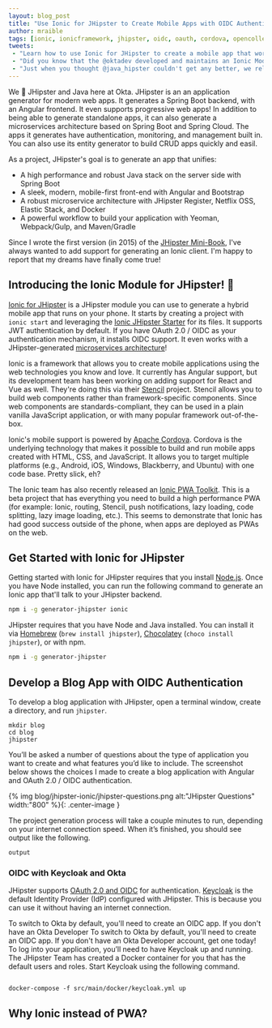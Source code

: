 ```yaml
---
layout: blog_post
title: "Use Ionic for JHipster to Create Mobile Apps with OIDC Authentication"
author: mraible
tags: [ionic, ionicframework, jhipster, oidc, oauth, cordova, opencollective, ios, android]
tweets:
 - "Learn how to use Ionic for JHipster to create a mobile app that works with Okta for authenticatino → "
 - "Did you know that the @oktadev developed and maintains an Ionic Module for JHipster? It's pretty sweet. This blog post shows you how to use it to generate a mobile app. "
 - "Just when you thought @java_hipster couldn't get any better, we released an @ionicframework module that allows to generate a hybrid mobile app! You should try it, it'll be fun! 😋 "
---
```


We 💙 JHipster and Java here at Okta. JHipster is an an application generator for modern web apps. It generates a Spring Boot backend, with an Angular frontend. It even supports progressive web apps! In addition to being able to generate standalone apps, it can also generate a microservices architecture based on Spring Boot and Spring Cloud. The apps it generates have authentication, monitoring, and management built in. You can also use its entity generator to build CRUD apps quickly and easil. 

As a project, JHipster's goal is to generate an app that unifies:

* A high performance and robust Java stack on the server side with Spring Boot
* A sleek, modern, mobile-first front-end with Angular and Bootstrap
* A robust microservice architecture with JHipster Register, Netflix OSS, Elastic Stack, and Docker
* A powerful workflow to build your application with Yeoman, Webpack/Gulp, and Maven/Gradle

Since I wrote the first version (in 2015) of the [JHipster Mini-Book](https://www.infoq.com/minibooks/jhipster-4-mini-book), I've always wanted to add support for generating an Ionic client. I'm happy to report that my dreams have finally come true!

## Introducing the Ionic Module for JHipster! 🎉

[Ionic for JHipster](https://github.com/oktadeveloper/generator-jhipster-ionic) is a JHipster module you can use to generate a hybrid mobile app that runs on your phone. It starts by creating a project with `ionic start` and leveraging the [Ionic JHipster Starter](https://github.com/oktadeveloper/ionic-jhipster-starter) for its files. It supports JWT authentication by default. If you have OAuth 2.0 / OIDC as your authentication mechanism, it installs OIDC support. It even works with a JHipster-generated [microservices architecture](http://www.jhipster.tech/microservices-architecture/)!

Ionic is a framework that allows you to create mobile applications using the web technologies you know and love. It currently has Angular support, but its development team has been working on adding support for React and Vue as well. They're doing this via their [Stencil](https://stenciljs.com) project. Stencil allows you to build web components rather than framework-specific components. Since web components are standards-compliant, they can be used in a plain vanilla JavaScript application, or with many popular framework out-of-the-box.

Ionic's mobile support is powered by [Apache Cordova](https://cordova.apache.org/). Cordova is the underlying technology that makes it possible to build and run mobile apps created with HTML, CSS, and JavaScript. It allows you to target multiple platforms (e.g., Android, iOS, Windows, Blackberry, and Ubuntu) with one code base. Pretty slick, eh?

The Ionic team has also recently released an [Ionic PWA Toolkit](https://blog.ionicframework.com/announcing-the-ionic-pwa-toolkit-beta/). This is a beta project that has everything you need to build a high performance PWA (for example: Ionic, routing, Stencil, push notifications, lazy loading, code splitting, lazy image loading, etc.). This seems to demonstrate that Ionic has had good success outside of the phone, when apps are deployed as PWAs on the web.

## Get Started with Ionic for JHipster 

Getting started with Ionic for JHipster requires that you install [Node.js](https://nodejs.org). Once you have Node installed, you can run the following command to generate an Ionic app that'll talk to your JHipster backend.

```bash
npm i -g generator-jhipster ionic
```

JHipster requires that you have Node and Java installed. You can install it via [Homebrew](http://brewformulas.org/Jhipster) (`brew install jhipster`), [Chocolatey](https://chocolatey.org/packages/jhipster) (`choco install jhipster`), or with npm.

```bash
npm i -g generator-jhipster
```

## Develop a Blog App with OIDC Authentication

To develop a blog application with JHipster, open a terminal window, create a directory, and run `jhipster`.

```
mkdir blog
cd blog
jhipster
```

 You’ll be asked a number of questions about the type of application you want to create and what features you’d like to include. The screenshot below shows the choices I made to create a blog application with Angular and OAuth 2.0 / OIDC authentication.
 
{% img blog/jhipster-ionic/jhipster-questions.png alt:"JHipster Questions" width:"800" %}{: .center-image }

The project generation process will take a couple minutes to run, depending on your internet connection speed. When it’s finished, you should see output like the following.

```
output
```

### OIDC with Keycloak and Okta

JHipster supports [OAuth 2.0 and OIDC](http://www.jhipster.tech/security/#oauth2) for authentication. [Keycloak](https://keycloak.org/) is the default Identity Provider (IdP)  configured with JHipster. This is because you can use it without having an internet connection.
 
To switch to Okta by default, you'll need to create an OIDC app. If you don't have an Okta Developer To switch to Okta by default, you'll need to create an OIDC app. If you don't have an Okta Developer account, get one today!
                                                                                                 To log into your application, you’ll need to have Keycloak up and running. The JHipster Team has created a Docker container for you that has the default users and roles. Start Keycloak using the following command.
                                                                                                        
                                                                                                        docker-compose -f src/main/docker/keycloak.yml up

## Why Ionic instead of PWA?

